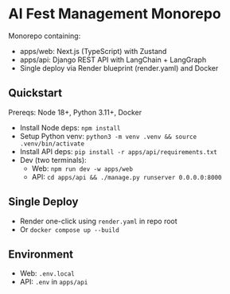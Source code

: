 # AI Fest Management Monorepo

Monorepo containing:
- apps/web: Next.js (TypeScript) with Zustand
- apps/api: Django REST API with LangChain + LangGraph
- Single deploy via Render blueprint (render.yaml) and Docker

## Quickstart

Prereqs: Node 18+, Python 3.11+, Docker

- Install Node deps: `npm install`
- Setup Python venv: `python3 -m venv .venv && source .venv/bin/activate`
- Install API deps: `pip install -r apps/api/requirements.txt`
- Dev (two terminals):
  - Web: `npm run dev -w apps/web`
  - API: `cd apps/api && ./manage.py runserver 0.0.0.0:8000`

## Single Deploy

- Render one-click using `render.yaml` in repo root
- Or `docker compose up --build`

## Environment

- Web: `.env.local`
- API: `.env` in `apps/api`
